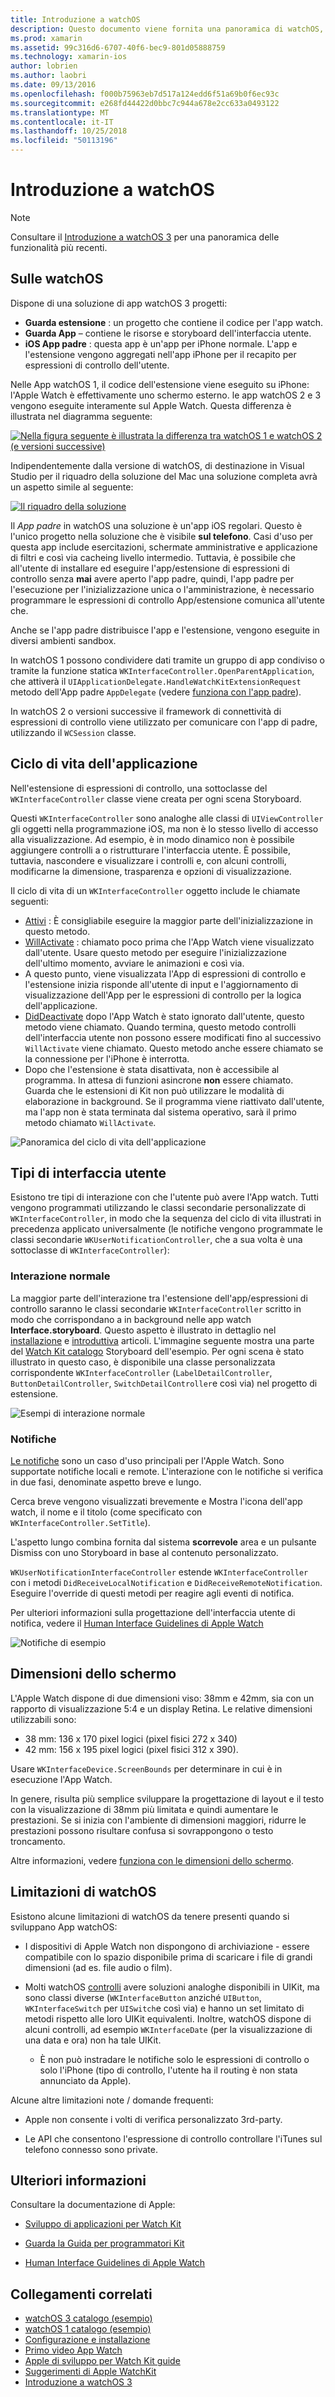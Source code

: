 ```yaml
---
title: Introduzione a watchOS
description: Questo documento viene fornita una panoramica di watchOS, che descrive il ciclo di vita dell'applicazione, i tipi di interfaccia utente, le dimensioni dello schermo, limitazioni e altro ancora.
ms.prod: xamarin
ms.assetid: 99c316d6-6707-40f6-bec9-801d05888759
ms.technology: xamarin-ios
author: lobrien
ms.author: laobri
ms.date: 09/13/2016
ms.openlocfilehash: f000b75963eb7d517a124edd6f51a69b0f6ec93c
ms.sourcegitcommit: e268fd44422d0bbc7c944a678e2cc633a0493122
ms.translationtype: MT
ms.contentlocale: it-IT
ms.lasthandoff: 10/25/2018
ms.locfileid: "50113196"
---
```

# <a name="introduction-to-watchos"></a>Introduzione a watchOS

> [!NOTE]
> Consultare il [Introduzione a watchOS 3](~/ios/watchos/platform/introduction-to-watchos3/index.md) per una panoramica delle funzionalità più recenti.

## <a name="about-watchos"></a>Sulle watchOS

Dispone di una soluzione di app watchOS 3 progetti:

- **Guarda estensione** : un progetto che contiene il codice per l'app watch.
- **Guarda App** – contiene le risorse e storyboard dell'interfaccia utente.
- **iOS App padre** : questa app è un'app per iPhone normale. L'app e l'estensione vengono aggregati nell'app iPhone per il recapito per espressioni di controllo dell'utente.

Nelle App watchOS 1, il codice dell'estensione viene eseguito su iPhone: l'Apple Watch è effettivamente uno schermo esterno. le app watchOS 2 e 3 vengono eseguite interamente sul Apple Watch. Questa differenza è illustrata nel diagramma seguente:

[ ![](intro-to-watchos-images/arch-sml.png "Nella figura seguente è illustrata la differenza tra watchOS 1 e watchOS 2 (e versioni successive)")](intro-to-watchos-images/arch.png#lightbox)

Indipendentemente dalla versione di watchOS, di destinazione in Visual Studio per il riquadro della soluzione del Mac una soluzione completa avrà un aspetto simile al seguente:

[![](intro-to-watchos-images/projectstructure-sml.png "Il riquadro della soluzione")](intro-to-watchos-images/projectstructure.png#lightbox)

Il *App padre* in watchOS una soluzione è un'app iOS regolari. Questo è l'unico progetto nella soluzione che è visibile **sul telefono**. Casi d'uso per questa app include esercitazioni, schermate amministrative e applicazione di filtri e così via cacheing livello intermedio. Tuttavia, è possibile che all'utente di installare ed eseguire l'app/estensione di espressioni di controllo senza **mai** avere aperto l'app padre, quindi, l'app padre per l'esecuzione per l'inizializzazione unica o l'amministrazione, è necessario programmare le espressioni di controllo App/estensione comunica all'utente che.

Anche se l'app padre distribuisce l'app e l'estensione, vengono eseguite in diversi ambienti sandbox.

In watchOS 1 possono condividere dati tramite un gruppo di app condiviso o tramite la funzione statica `WKInterfaceController.OpenParentApplication`, che attiverà il `UIApplicationDelegate.HandleWatchKitExtensionRequest` metodo dell'App padre `AppDelegate` (vedere [funziona con l'app padre](~/ios/watchos/app-fundamentals/parent-app.md)).

In watchOS 2 o versioni successive il framework di connettività di espressioni di controllo viene utilizzato per comunicare con l'app di padre, utilizzando il `WCSession` classe.

## <a name="application-lifecycle"></a>Ciclo di vita dell'applicazione

Nell'estensione di espressioni di controllo, una sottoclasse del `WKInterfaceController` classe viene creata per ogni scena Storyboard.

Questi `WKInterfaceController` sono analoghe alle classi di `UIViewController` gli oggetti nella programmazione iOS, ma non è lo stesso livello di accesso alla visualizzazione.
Ad esempio, è in modo dinamico non è possibile aggiungere controlli a o ristrutturare l'interfaccia utente.
È possibile, tuttavia, nascondere e visualizzare i controlli e, con alcuni controlli, modificarne la dimensione, trasparenza e opzioni di visualizzazione.

Il ciclo di vita di un `WKInterfaceController` oggetto include le chiamate seguenti:

- [Attivi](https://developer.xamarin.com/api/member/WatchKit.WKInterfaceController.Awake/) : È consigliabile eseguire la maggior parte dell'inizializzazione in questo metodo.
- [WillActivate](https://developer.xamarin.com/api/member/WatchKit.WKInterfaceController.WillActivate/) : chiamato poco prima che l'App Watch viene visualizzato dall'utente. Usare questo metodo per eseguire l'inizializzazione dell'ultimo momento, avviare le animazioni e così via.
- A questo punto, viene visualizzata l'App di espressioni di controllo e l'estensione inizia risponde all'utente di input e l'aggiornamento di visualizzazione dell'App per le espressioni di controllo per la logica dell'applicazione.
- [DidDeactivate](https://developer.xamarin.com/api/member/WatchKit.WKInterfaceController.DidDeactivate/) dopo l'App Watch è stato ignorato dall'utente, questo metodo viene chiamato. Quando termina, questo metodo controlli dell'interfaccia utente non possono essere modificati fino al successivo `WillActivate` viene chiamato. Questo metodo anche essere chiamato se la connessione per l'iPhone è interrotta.
- Dopo che l'estensione è stata disattivata, non è accessibile al programma. In attesa di funzioni asincrone **non** essere chiamato. Guarda che le estensioni di Kit non può utilizzare le modalità di elaborazione in background. Se il programma viene riattivato dall'utente, ma l'app non è stata terminata dal sistema operativo, sarà il primo metodo chiamato `WillActivate`.

![](intro-to-watchos-images/wkinterfacecontrollerlifecycle.png "Panoramica del ciclo di vita dell'applicazione")

## <a name="types-of-user-interface"></a>Tipi di interfaccia utente

Esistono tre tipi di interazione con che l'utente può avere l'App watch.
Tutti vengono programmati utilizzando le classi secondarie personalizzate di `WKInterfaceController`, in modo che la sequenza del ciclo di vita illustrati in precedenza applicato universalmente (le notifiche vengono programmate le classi secondarie `WKUserNotificationController`, che a sua volta è una sottoclasse di `WKInterfaceController`):

### <a name="normal-interaction"></a>Interazione normale

La maggior parte dell'interazione tra l'estensione dell'app/espressioni di controllo saranno le classi secondarie `WKInterfaceController` scritto in modo che corrispondano a in background nelle app watch **Interface.storyboard**. Questo aspetto è illustrato in dettaglio nel [installazione](~/ios/watchos/get-started/installation.md) e [introduttiva](~/ios/watchos/get-started/index.md) articoli.
L'immagine seguente mostra una parte del [Watch Kit catalogo](https://developer.xamarin.com/samples/monotouch/watchOS/WatchKitCatalog/) Storyboard dell'esempio. Per ogni scena è stato illustrato in questo caso, è disponibile una classe personalizzata corrispondente `WKInterfaceController` (`LabelDetailController`, `ButtonDetailController`, `SwitchDetailController`e così via) nel progetto di estensione.

![](intro-to-watchos-images/scenes.png "Esempi di interazione normale")

### <a name="notifications"></a>Notifiche

[Le notifiche](~/ios/watchos/platform/notifications.md) sono un caso d'uso principali per l'Apple Watch. Sono supportate notifiche locali e remote. L'interazione con le notifiche si verifica in due fasi, denominate aspetto breve e lungo.

Cerca breve vengono visualizzati brevemente e Mostra l'icona dell'app watch, il nome e il titolo (come specificato con `WKInterfaceController.SetTitle`).

L'aspetto lungo combina fornita dal sistema **scorrevole** area e un pulsante Dismiss con uno Storyboard in base al contenuto personalizzato.

`WKUserNotificationInterfaceController` estende `WKInterfaceController` con i metodi `DidReceiveLocalNotification` e `DidReceiveRemoteNotification`.
Eseguire l'override di questi metodi per reagire agli eventi di notifica.

Per ulteriori informazioni sulla progettazione dell'interfaccia utente di notifica, vedere il [Human Interface Guidelines di Apple Watch](https://developer.apple.com/library/prerelease/ios/documentation/UserExperience/Conceptual/WatchHumanInterfaceGuidelines/Notifications.html#//apple_ref/doc/uid/TP40014992-CH20-SW1)

![](intro-to-watchos-images/notifications.png "Notifiche di esempio")

## <a name="screen-sizes"></a>Dimensioni dello schermo

L'Apple Watch dispone di due dimensioni viso: 38mm e 42mm, sia con un rapporto di visualizzazione 5:4 e un display Retina. Le relative dimensioni utilizzabili sono:

- 38 mm: 136 x 170 pixel logici (pixel fisici 272 x 340)
- 42 mm: 156 x 195 pixel logici (pixel fisici 312 x 390).

Usare `WKInterfaceDevice.ScreenBounds` per determinare in cui è in esecuzione l'App Watch.

In genere, risulta più semplice sviluppare la progettazione di layout e il testo con la visualizzazione di 38mm più limitata e quindi aumentare le prestazioni.
Se si inizia con l'ambiente di dimensioni maggiori, ridurre le prestazioni possono risultare confusa si sovrappongono o testo troncamento.

Altre informazioni, vedere [funziona con le dimensioni dello schermo](~/ios/watchos/app-fundamentals/screen-sizes.md).


## <a name="limitations-of-watchos"></a>Limitazioni di watchOS

Esistono alcune limitazioni di watchOS da tenere presenti quando si sviluppano App watchOS:

- I dispositivi di Apple Watch non dispongono di archiviazione - essere compatibile con lo spazio disponibile prima di scaricare i file di grandi dimensioni (ad es. file audio o film).

- Molti watchOS [controlli](~/ios/watchos/user-interface/index.md) avere soluzioni analoghe disponibili in UIKit, ma sono classi diverse (`WKInterfaceButton` anziché `UIButton`, `WKInterfaceSwitch` per `UISwitch`e così via) e hanno un set limitato di metodi rispetto alle loro UIKit equivalenti. Inoltre, watchOS dispone di alcuni controlli, ad esempio `WKInterfaceDate` (per la visualizzazione di una data e ora) non ha tale UIKit.

  - È non può instradare le notifiche solo le espressioni di controllo o solo l'iPhone (tipo di controllo, l'utente ha il routing è non stata annunciato da Apple).

Alcune altre limitazioni note / domande frequenti:

- Apple non consente i volti di verifica personalizzato 3rd-party.

- Le API che consentono l'espressione di controllo controllare l'iTunes sul telefono connesso sono private.


## <a name="further-reading"></a>Ulteriori informazioni

Consultare la documentazione di Apple:

* [Sviluppo di applicazioni per Watch Kit](https://developer.apple.com/library/prerelease/ios/documentation/General/Conceptual/WatchKitProgrammingGuide/index.html#//apple_ref/doc/uid/TP40014969-CH8-SW1)

* [Guarda la Guida per programmatori Kit](https://developer.apple.com/library/prerelease/ios/documentation/General/Conceptual/WatchKitProgrammingGuide/DesigningaWatchKitApp.html)

* [Human Interface Guidelines di Apple Watch](https://developer.apple.com/library/prerelease/ios/documentation/UserExperience/Conceptual/WatchHumanInterfaceGuidelines/index.html#//apple_ref/doc/uid/TP40014992-CH3-SW1)


## <a name="related-links"></a>Collegamenti correlati

- [watchOS 3 catalogo (esempio)](https://developer.xamarin.com/samples/monotouch/watchOS/WatchKitCatalog/)
- [watchOS 1 catalogo (esempio)](https://developer.xamarin.com/samples/monotouch/WatchKit/WatchKitCatalog/)
- [Configurazione e installazione](~/ios/watchos/get-started/installation.md)
- [Primo video App Watch](http://blog.xamarin.com/your-first-watch-kit-app/)
- [Apple di sviluppo per Watch Kit guide](https://developer.apple.com/library/prerelease/ios/documentation/General/Conceptual/WatchKitProgrammingGuide/index.html)
- [Suggerimenti di Apple WatchKit](https://developer.apple.com/watchkit/tips/)
- [Introduzione a watchOS 3](~/ios/watchos/platform/introduction-to-watchos3/index.md)
